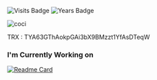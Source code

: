 
![Visits Badge](https://badges.pufler.dev/visits/xibalbas/xibalbas)
![Years Badge](https://badges.pufler.dev/years/xibalbas)

<img align="center" src="https://github-readme-stats.vercel.app/api?username=xibalbas&show_icons=true&locale=en&include_all_commits=true" alt="coci">

TRX : TYA63GThAokpGAi3bX9BMzzt1YfAsDTeqW

### I'm Currently Working on
[![Readme Card](https://github-readme-stats.vercel.app/api/pin/?username=xibalbas&repo=paper_trading_view)](https://github.com/xibalbas/paper_trading_view)

<!--
<hr>
### Status
<p>
  <img src=https://github-readme-stats.vercel.app/api?username=xibalbas&bg_color=191b1f&title_color=36beb6&text_color=fff&line_height=20&hide=["stars"] />
  <img src=https://github-readme-stats.vercel.app/api/top-langs/?username=hatamiarash7&layout=compact&bg_color=191b1f&title_color=36beb6&text_color=fff&hide=html,css&langs_count=4 />
</p>
-->
